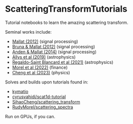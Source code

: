 # ScatteringTransformTutorials

Tutorial notebooks to learn the amazing scattering transform.

Seminal works include:

- [Mallat (2012)](https://arxiv.org/abs/1101.2286) (signal processing)
- [Bruna & Mallat (2012)](https://arxiv.org/abs/1203.1513) (signal processing)
- [Anden & Mallat (2014)](https://arxiv.org/pdf/1304.6763) (signal processing)
- [Allys et al (2019)](https://arxiv.org/abs/1905.01372) (astrophysics)
- [Regaldo-Saint Blancard et al (2021)](https://arxiv.org/abs/2102.03160) (astrophysics)
- [Morel et al (2022)](https://arxiv.org/abs/2204.10177) (finance)
- [Cheng et al (2023)](https://arxiv.org/pdf/2306.17210) (physics)


Solves and builds upon tutorials found in:

- [kymatio](https://www.kymat.io)
- [cyrusvahidi/scat1d-tutorial](https://github.com/cyrusvahidi/scat1d-tutorial)
- [SihaoCheng/scattering_transform](https://github.com/SihaoCheng/scattering_transform)
- [RudyMorel/scattering_spectra](https://github.com/RudyMorel/scattering_spectra)

Run on GPUs, if you can. 
